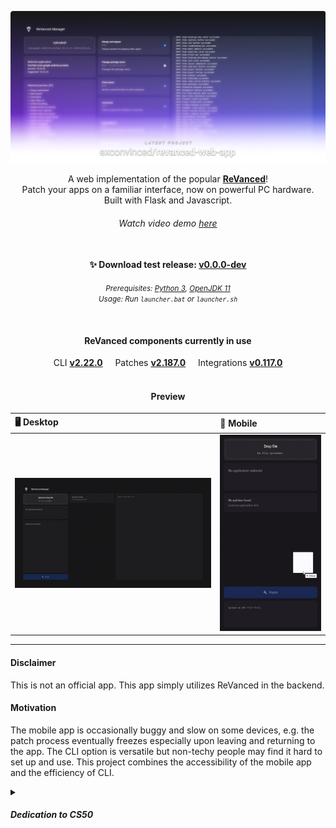 [![Watch the video](./.preview/banner.png)](https://youtu.be/-MK7L0JYTxU)

<p align="center">
  A web implementation of the popular <a href="https://github.com/ReVanced"><b>ReVanced</b></a>! 
  <br>
  Patch your apps on a familiar interface, now on powerful PC hardware.
  <br>
  Built with Flask and Javascript.
</p>
<h6 align="center">
    <i>Watch video demo <a href="https://youtu.be/-MK7L0JYTxU">here</a></i>
</h6>


<h4 align="center">
  <br>
  ✨ Download test release: 
  <a href="https://github.com/exconvinced/revanced-web-app/releases/latest"><b>v0.0.0-dev</b></a>
</h4>

<p align="center">
  <small><i>
      Prerequisites:
      <a href="https://www.python.org/downloads/release/python-3106/">Python 3</a>,
      <a href="https://jdk.java.net/archive/">OpenJDK 11</a>
      <br>
      Usage:
      Run <code>launcher.bat</code> or <code>launcher.sh</code>
  </i></small>
</p>

  <br>
<h4 align="center">ReVanced components currently in use</h4>
<p align="center">
  CLI <a href="https://github.com/ReVanced/revanced-cli/releases/tag/v2.22.0"><b>v2.22.0</b></a>
  &nbsp;
  &nbsp;
  Patches <a href="https://github.com/ReVanced/revanced-patches/releases/tag/v2.187.0"><b>v2.187.0</b></a>
  &nbsp;
  &nbsp;
  Integrations <a href="https://github.com/ReVanced/revanced-integrations/releases/tag/v0.117.0"><b>v0.117.0</b></a>
  <br>
  <br>
</p>

<h4 align="center">Preview</h4>


| 🖥️ Desktop | 📱 Mobile |
|:-|:-|
| [![image](./.preview/demo.gif)](https://youtu.be/dQw4w9WgXcQ) | [![image](./.preview/demo-mobile.gif)](https://youtu.be/DfEnIFV2-mc) |

---
#### Disclaimer
This is not an official app. This app simply utilizes ReVanced in the backend.

#### Motivation

The mobile app is occasionally buggy and slow on some devices,
e.g. the patch process eventually freezes especially upon leaving and returning to the app. 
The CLI option is versatile but non-techy people may find it hard to set up and use.
This project combines the accessibility of the mobile app and the efficiency of CLI.

<details>
<summary><h5>Dedication to CS50</h5></summary>
  I needed to build something for the <a href="https://www.edx.org/course/introduction-computer-science-harvardx-cs50x">CS50</a> final project.
  I completed this project in 3 days, thanks to ChatGPT for helping me troubleshoot errors.
  This is relatively easier than solving the Tideman problem set!
  <br><br>
  I learned a lot about the communication logic between `app.routes` in Flask and `event.sources` in Javascript. 
  I should study proper coding paradigms for writing cleaner code for my next project.
</details>
